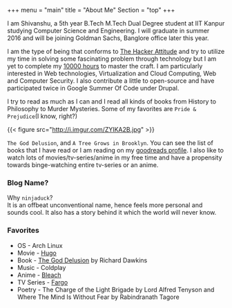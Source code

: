 +++
menu = "main"
title = "About Me"
Section = "top"
+++

I am Shivanshu, a 5th year B.Tech M.Tech Dual Degree student at IIT Kanpur studying Computer Science and Engineering. I will graduate in summer 2016 and will be joining Goldman Sachs, Banglore office later this year.

I am the type of being that conforms to [The Hacker Attitude](http://www.catb.org/esr/faqs/hacker-howto.html#attitude) and try to utilize my time in solving some fascinating problem through technology but I am yet to complete my [10000 hours](http://www.wisdomgroup.com/blog/10000-hours-of-practice/) to master the craft. I am particularly interested in Web technologies, Virtualization and Cloud Computing, Web and Computer Security. I also contribute a little to open-source and have participated twice in Google Summer Of Code under Drupal.

I try to read as much as I can and I read all kinds of books from History to Philosophy to Murder Mysteries. Some of my favorites are `Pride & Prejudice`(I know, right?)

{{< figure src="http://i.imgur.com/ZYIKA2B.jpg" >}}

 `The God Delusion`, and `A Tree Grows in Brooklyn`. You can see the list of books that I have read or I am reading on my [goodreads profile](https://www.goodreads.com/user/show/25479921-shivanshu-agrawal). I also like to watch lots of movies/tv-series/anime in my free time and have a propensity towards binge-watching entire tv-series or an anime.

### Blog Name?
 Why `ninjaduck`?  
 It is an offbeat unconventional name, hence feels more personal and sounds cool. It also has a story behind it which the world will never know.

### Favorites

* OS - Arch Linux
* Movie - [Hugo](http://www.imdb.com/title/tt0970179/)
* Book - [The God Delusion](https://www.goodreads.com/book/show/14743.The_God_Delusion) by Richard Dawkins
* Music - Coldplay
* Anime - [Bleach](http://www.imdb.com/title/tt0434665/)
* TV Series - [Fargo](http://www.imdb.com/title/tt2802850/)
* Poetry - The Charge of the Light Brigade by Lord Alfred Tenyson and Where The Mind Is Without Fear by Rabindranath Tagore
